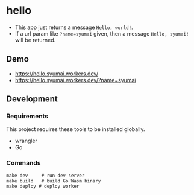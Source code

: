# hello

* This app just returns a message `Hello, world!`.
* If a url param like `?name=syumai` given, then a message `Hello, syumai!` will be returned.

## Demo

* https://hello.syumai.workers.dev/
* https://hello.syumai.workers.dev/?name=syumai

## Development

### Requirements

This project requires these tools to be installed globally.

* wrangler
* Go

### Commands

```
make dev     # run dev server
make build   # build Go Wasm binary
make deploy # deploy worker
```
